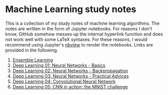# Machine Learning study notes
This is a collection of my study notes of machine learning algorithms. The notes
are written in the form of Jupyter notebooks. For reasons I don't know, GitHub 
somehow messes up the internal hyperlink function and does not work well with
some LaTeX syntaxes. For these reasons, I would recommend using Jupyter's 
[nbview](https://nbviewer.jupyter.org/) to render the notebooks. Links are
provided in the following.

1. [Ensemble Learning](https://nbviewer.jupyter.org/github/chang48/Machine-Learning-notes/blob/master/Ensemble-Learning.ipynb)
2. [Deep Learning 01: Neural Networks - Basics](https://nbviewer.jupyter.org/github/chang48/Machine-Learning-study-notes/blob/master/DeepLearning-01-Neural-Networks-Basics.ipynb)
3. [Deep Learning 02: Neural Networks - Backpropagation](https://nbviewer.jupyter.org/github/chang48/Machine-Learning-study-notes/blob/master/DeepLearning-02-Neural-Networks-Backpropagation.ipynb)
4. [Deep Learning 03: Neural Networks - Practical Advices](https://nbviewer.jupyter.org/github/chang48/Machine-Learning-study-notes/blob/master/DeepLearning-03-Neural-Networks-Practical-Advices.ipynb)
5. [Deep Learning 04: Convolutional Neural Network](https://nbviewer.jupyter.org/github/chang48/Machine-Learning-study-notes/blob/master/DeepLearning-04-Convolutional-Neural-Networks.ipynb)
6. [Deep Learning 05: CNN in action: the MNIST challenge](https://nbviewer.jupyter.org/github/chang48/Machine-Learning-study-notes/blob/master/DeepLearning-05-CNN-MNIST.ipynb)
